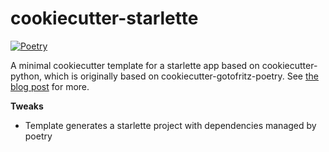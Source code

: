 # cookiecutter-starlette

[![Poetry](https://img.shields.io/endpoint?url=https://python-poetry.org/badge/v0.json)](https://python-poetry.org/)

A minimal cookiecutter template for a starlette app based on cookiecutter-python, which is originally based on cookiecutter-gotofritz-poetry. See [the blog post][] for more.

**Tweaks**

- Template generates a starlette project with dependencies managed by poetry

[the blog post]: https://gotofritz.net/blog/creating-a-poetry-driven-python-project-template-with-cookiecutter/#step-3-push-to-github-and-test
